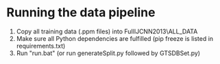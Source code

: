 # Running the data pipeline
1) Copy all training data (.ppm files) into FullIJCNN2013\ALL_DATA
2) Make sure all Python dependencies are fulfilled (pip freeze is listed in requirements.txt)  
3) Run "run.bat"  (or run generateSplit.py followed by GTSDBSet.py)  
